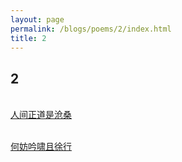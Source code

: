 ```yaml
---
layout: page
permalink: /blogs/poems/2/index.html
title: 2
---
```


## 2

<br>[人间正道是沧桑](https://lijinzhang.com/)

<br>[何妨吟啸且徐行](https://www.zackwu.com/)
